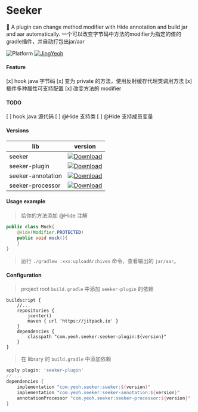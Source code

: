 # Seeker
:hammer: A plugin can change method modifier with Hide annotation and build jar and aar automatically. 
一个可以改变字节码中方法的modifier为指定的值的gradle插件，并自动打包出jar/aar

![Platform](https://img.shields.io/badge/platform-gradle-green.svg)
[![JingYeoh](https://img.shields.io/badge/author-JingYeoh-red.svg)](http://blog.justkiddingbaby.com/)


#### Feature
[x] hook java 字节码
[x] 变为 private 的方法，使用反射缓存代理类调用方法
[x] 插件多种属性可支持配置
[x] 改变方法的 modifier

#### TODO
[ ] hook java 源代码
[ ] @Hide 支持类
[ ] @Hide 支持成员变量

#### Versions
|lib|version|
|---|-------|
|seeker|[ ![Download](https://api.bintray.com/packages/jkb/maven/seeker/images/download.svg) ](https://bintray.com/jkb/maven/seeker/_latestVersion)|
|seeker-plugin|[ ![Download](https://api.bintray.com/packages/jkb/maven/seeker/images/download.svg) ](https://bintray.com/jkb/maven/seeker-plugin/_latestVersion)|
|seeker-annotation|[ ![Download](https://api.bintray.com/packages/jkb/maven/seeker/images/download.svg) ](https://bintray.com/jkb/maven/seeker-annotation/_latestVersion)|
|seeker-processor|[ ![Download](https://api.bintray.com/packages/jkb/maven/seeker/images/download.svg) ](https://bintray.com/jkb/maven/seeker-processor/_latestVersion)|

#### Usage example
>给你的方法添加 @Hide 注解

```java
public class Mock{
    @Hide(Modifier.PROTECTED)
    public void mock(){
    }
}
```

>运行 `./gradlew :xxx:uploadArchives` 命令，查看输出的 `jar/aar`。

#### Configuration
> project root `build.gradle` 中添加 `seeker-plugin` 的依赖

```
buildscript {
    //...
    repositories {
        jcenter()
        maven { url 'https://jitpack.io' }
    }
    dependencies {
        classpath "com.yeoh.seeker:seeker-plugin:${version}"
    }
}
```
> 在 library 的 `build.gradle` 中添加依赖

```groovy
apply plugin: 'seeker-plugin'
// ...
dependencies {
    implementation "com.yeoh.seeker:seeker:${version}"
    implementation "com.yeoh.seeker:seeker-annotation:${version}"
    annotationProcessor "com.yeoh.seeker:seeker-processor:${version}"
}
```
